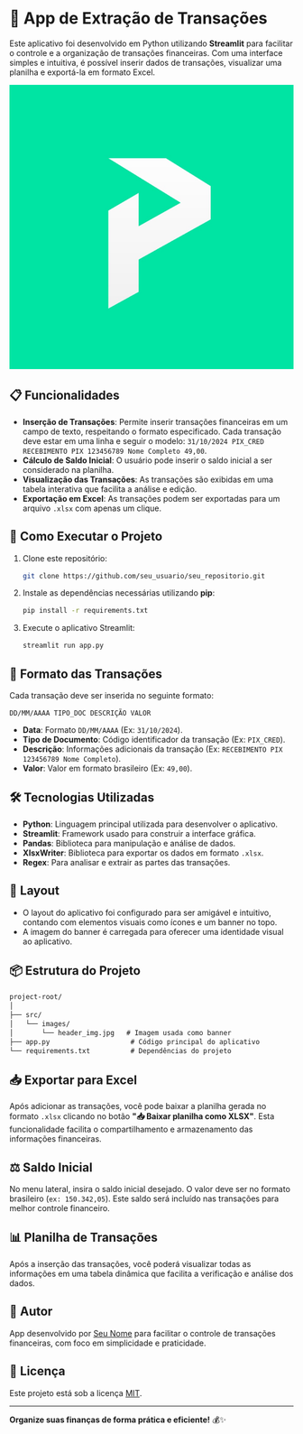 # 💸 App de Extração de Transações

Este aplicativo foi desenvolvido em Python utilizando **Streamlit** para facilitar o controle e a organização de transações financeiras. Com uma interface simples e intuitiva, é possível inserir dados de transações, visualizar uma planilha e exportá-la em formato Excel.

![Banner](src/images/header_img.jpg)

## 📋 Funcionalidades

- **Inserção de Transações**: Permite inserir transações financeiras em um campo de texto, respeitando o formato especificado. Cada transação deve estar em uma linha e seguir o modelo: `31/10/2024 PIX_CRED RECEBIMENTO PIX 123456789 Nome Completo 49,00`.
- **Cálculo de Saldo Inicial**: O usuário pode inserir o saldo inicial a ser considerado na planilha.
- **Visualização das Transações**: As transações são exibidas em uma tabela interativa que facilita a análise e edição.
- **Exportação em Excel**: As transações podem ser exportadas para um arquivo `.xlsx` com apenas um clique.

## 🚀 Como Executar o Projeto

1. Clone este repositório:
   ```sh
   git clone https://github.com/seu_usuario/seu_repositorio.git
   ```

2. Instale as dependências necessárias utilizando **pip**:
   ```sh
   pip install -r requirements.txt
   ```

3. Execute o aplicativo Streamlit:
   ```sh
   streamlit run app.py
   ```

## 📄 Formato das Transações

Cada transação deve ser inserida no seguinte formato:

```
DD/MM/AAAA TIPO_DOC DESCRIÇÃO VALOR
```

- **Data**: Formato `DD/MM/AAAA` (Ex: `31/10/2024`).
- **Tipo de Documento**: Código identificador da transação (Ex: `PIX_CRED`).
- **Descrição**: Informações adicionais da transação (Ex: `RECEBIMENTO PIX 123456789 Nome Completo`).
- **Valor**: Valor em formato brasileiro (Ex: `49,00`).

## 🛠️ Tecnologias Utilizadas

- **Python**: Linguagem principal utilizada para desenvolver o aplicativo.
- **Streamlit**: Framework usado para construir a interface gráfica.
- **Pandas**: Biblioteca para manipulação e análise de dados.
- **XlsxWriter**: Biblioteca para exportar os dados em formato `.xlsx`.
- **Regex**: Para analisar e extrair as partes das transações.

## 🎨 Layout

- O layout do aplicativo foi configurado para ser amigável e intuitivo, contando com elementos visuais como ícones e um banner no topo.
- A imagem do banner é carregada para oferecer uma identidade visual ao aplicativo.

## 📦 Estrutura do Projeto

```
project-root/
│
├── src/
│   └── images/
│       └── header_img.jpg   # Imagem usada como banner
├── app.py                    # Código principal do aplicativo
└── requirements.txt          # Dependências do projeto
```

## 📥 Exportar para Excel

Após adicionar as transações, você pode baixar a planilha gerada no formato `.xlsx` clicando no botão **"📥 Baixar planilha como XLSX"**. Esta funcionalidade facilita o compartilhamento e armazenamento das informações financeiras.

## ⚖️ Saldo Inicial

No menu lateral, insira o saldo inicial desejado. O valor deve ser no formato brasileiro (`ex: 150.342,05`). Este saldo será incluído nas transações para melhor controle financeiro.

## 📊 Planilha de Transações

Após a inserção das transações, você poderá visualizar todas as informações em uma tabela dinâmica que facilita a verificação e análise dos dados.

## 💼 Autor

App desenvolvido por [Seu Nome](https://github.com/seu_usuario) para facilitar o controle de transações financeiras, com foco em simplicidade e praticidade.

## 📜 Licença

Este projeto está sob a licença [MIT](LICENSE).

---

**Organize suas finanças de forma prática e eficiente!** 💰✨

